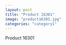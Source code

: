 ```yaml
---
layout: post
title: "Product 16301"
image: "product16301.jpg"
categories: "category1"
---
```

Product 16301
